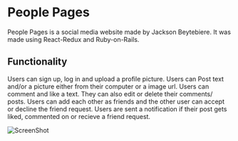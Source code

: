 # People Pages
People Pages is a social media website made by Jackson Beytebiere. It was made using React-Redux and Ruby-on-Rails.

## Functionality
Users can sign up, log in and upload a profile picture.
Users can Post text and/or a picture either from their computer or a image url.
Users can comment and like a text. They can also edit or delete their comments/ posts.
Users can add each other as friends and the other user can accept or decline the friend request.
Users are sent a notification if their post gets liked, commented on or recieve a friend request.

![ScreenShot](https://firebasestorage.googleapis.com/v0/b/peoplepages-31370.appspot.com/o/postImages%2Faddfriend.png?alt=media&token=79fdceb8-a3e5-4d3a-b748-f7b5b3a4a869)


